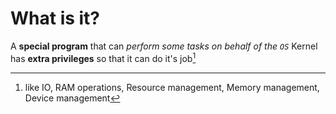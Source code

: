 # What is it?
A **special program** that can *perform some tasks on behalf of the `OS`*
Kernel has **extra privileges** so that it can do it's job[^jobs]

[^jobs]: like IO, RAM operations, Resource management, Memory management, Device management